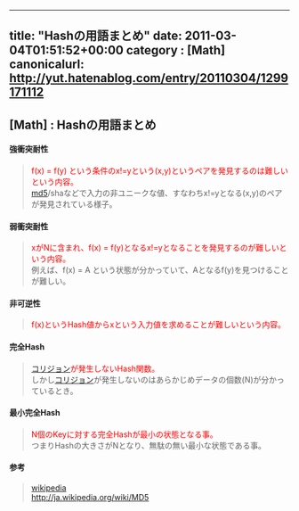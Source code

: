 
---
title: "Hashの用語まとめ"
date: 2011-03-04T01:51:52+00:00
category : [Math]
canonicalurl: http://yut.hatenablog.com/entry/20110304/1299171112
---

## [Math] : Hashの用語まとめ


<div class="section">
<h4>強衝突耐性</h4>

<blockquote>
    <p><span style="color:#FF0000;">f(x) = f(y) という条件のx!=yという(x,y)というペアを発見するのは難しいという内容。</span><br />
<a class="keyword" href="http://d.hatena.ne.jp/keyword/md5">md5</a>/shaなどで入力の非ユニークな値、すなわちx!=yとなる(x,y)のペアが発見されている様子。</p>

</blockquote>

</div>
<div class="section">
<h4>弱衝突耐性</h4>

<blockquote>
    <p><span style="color:#FF0000;">xがNに含まれ、f(x) = f(y)となるx!=yとなることを発見するのが難しいという内容。</span><br />
例えば、f(x) = A という状態が分かっていて、Aとなるf(y)を見つけることが難しい。</p>

</blockquote>

</div>
<div class="section">
<h4>非可逆性</h4>

<blockquote>
    <p><span style="color:#FF0000;">f(x)というHash値からxという入力値を求めることが難しいという内容。</span></p>

</blockquote>

</div>
<div class="section">
<h4>完全Hash</h4>

<blockquote>
    <p><span style="color:#FF0000;"><a class="keyword" href="http://d.hatena.ne.jp/keyword/%A5%B3%A5%EA%A5%B8%A5%E7%A5%F3">コリジョン</a>が発生しないHash関数。</span><br />
しかし<a class="keyword" href="http://d.hatena.ne.jp/keyword/%A5%B3%A5%EA%A5%B8%A5%E7%A5%F3">コリジョン</a>が発生しないのはあらかじめデータの個数(N)が分かっているとき。</p>

</blockquote>

</div>
<div class="section">
<h4>最小完全Hash</h4>

<blockquote>
    <p><span style="color:#FF0000;">N個のKeyに対する完全Hashが最小の状態となる事。</span><br />
つまりHashの大きさがNとなり、無駄の無い最小な状態である事。</p>

</blockquote>

</div>
<div class="section">
<h4>参考</h4>

<blockquote>
    <p><a class="keyword" href="http://d.hatena.ne.jp/keyword/wikipedia">wikipedia</a><br />
<a href="http://ja.wikipedia.org/wiki/MD5">http://ja.wikipedia.org/wiki/MD5</a></p>

</blockquote>

</div>

